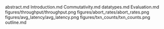 abstract.md
Introduction.md
Commutativity.md
datatypes.md
Evaluation.md
figures/throughput/throughput.png
figures/abort_rates/abort_rates.png
figures/avg_latency/avg_latency.png
figures/txn_counts/txn_counts.png
outline.md